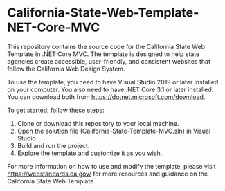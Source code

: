 # California-State-Web-Template-NET-Core-MVC

This repository contains the source code for the California State Web Template in .NET Core MVC. The template is designed to help state agencies create accessible, user-friendly, and consistent websites that follow the California Web Design System.

To use the template, you need to have Visual Studio 2019 or later installed on your computer. You also need to have .NET Core 3.1 or later installed. You can download both from https://dotnet.microsoft.com/download.

To get started, follow these steps:

1. Clone or download this repository to your local machine.
2. Open the solution file (California-State-Template-MVC.sln) in Visual Studio.
3. Build and run the project.
4. Explore the template and customize it as you wish.

For more information on how to use and modify the template, please visit https://webstandards.ca.gov/ for more resources and guidance on the California State Web Template.
